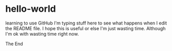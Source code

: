 # hello-world
learning to use GitHub
I'm typing stuff here to see what happens when I edit the README file.
I hope this is useful or else I'm just wasting time.
Although I'm ok with wasting time right now.

The End
